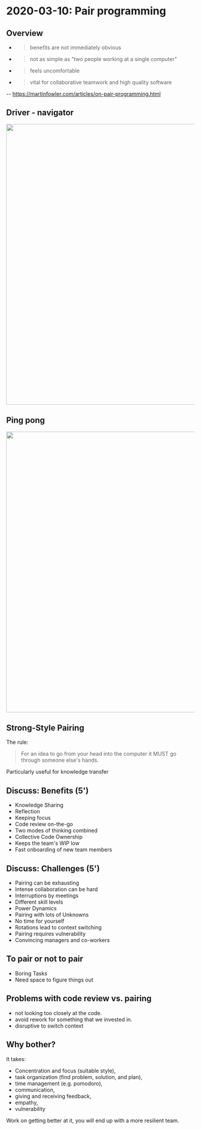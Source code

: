 # 2020-03-10: Pair programming

## Overview

* > benefits are not immediately obvious
* > not as simple as "two people working at a single computer"
* > feels uncomfortable
* > vital for collaborative teamwork and high quality software

-- https://martinfowler.com/articles/on-pair-programming.html



## Driver - navigator

<img src="https://martinfowler.com/articles/on-pair-programming/driver_navigator.png" align="center" width = 750 />

## Ping pong

<img src="https://martinfowler.com/articles/on-pair-programming/ping_pong.png" align="center" width = 750 />

## Strong-Style Pairing

The rule: 

> For an idea to go from your head into the computer it MUST go through someone else's hands. 

Particularly useful for knowledge transfer



## Discuss: Benefits (5')

* Knowledge Sharing
* Reflection
* Keeping focus
* Code review on-the-go
* Two modes of thinking combined
* Collective Code Ownership
* Keeps the team's WIP low
* Fast onboarding of new team members



## Discuss: Challenges (5')

* Pairing can be exhausting
* Intense collaboration can be hard
* Interruptions by meetings
* Different skill levels
* Power Dynamics
* Pairing with lots of Unknowns
* No time for yourself
* Rotations lead to context switching
* Pairing requires vulnerability
* Convincing managers and co-workers



## To pair or not to pair

* Boring Tasks 
* Need space to figure things out



## Problems with code review vs. pairing

* not looking too closely at the code. 
* avoid rework for something that we invested in.
* disruptive to switch context 



## Why bother?

It takes:

* Concentration and focus (suitable style), 
* task organization (find problem, solution, and plan), 
* time management (e.g. pomodoro), 
* communication, 
* giving and receiving feedback, 
* empathy, 
* vulnerability 

Work on getting better at it, you will end up with a more resilient team.

